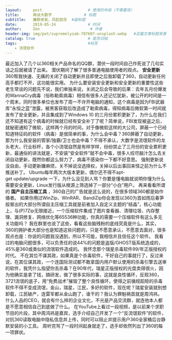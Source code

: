 ```yaml
---
layout:     post                    # 使用的布局（不需要改）
title:      再谈大数字              # 标题
subtitle:   廉颇老矣，风韵犹存  #副标题
date:       2019-05-24              # 时间
author:     Zen                      # 作者
header-img: img/pet/supremelysab-787607-unsplash.webp   #这篇文章标题背景图片
catalog: true                       # 是否归档
tags:                               #标签
    - 流氓软件
---
```

最近加入了几个以360相关产品命名的QQ群，潜伏一段时间自己作死说了几句实话之后就被请了出来。
潜伏期间了解了很多普通电脑使用者的观点。
**安全更新**
360帮我快速、无痛的关闭了自动更新并且即使之后我卸载了360，自动更新任何高手都打不开，这功能很实用。
为什么要安装安全更新和安全更新的重要性这些老生常谈的问题先不说，我们单独来说，关闭之后会导致的后果：去年五月份爆发的WannaCry病毒（俗称勒索病毒）相信有很多人还记忆犹新，被公开的时间是一个周末，同时很多单位也发布了周一不许开电脑的通知，这个病毒是因为FBI武器库“永恒之蓝”泄露，被黑客获取后改造成了勒索病毒，得知病毒后微软第一时间就发布了安全更新，并且集成到了Windows 10 的三月份累积更新了，为什么在我们还不知道有这个病毒的时候就已经有安全补丁了呢？简单说，FBI发现被盗之后，就秘密通知了微软，这样两个月的时间，对于像微软这样的大公司，屏蔽一个已经知道特征码的软件（病毒）是很简单的事，为什么会中毒？360屏蔽了自动更新，那为什么我安装的管家/独霸/卫士也会中毒？不得不承认，大数字是流氓软件的龙头老大，行业标杆，各个小流氓自然是有样学样，纷纷禁止了三月份的安全累积更新，最通俗的讲法就是，不安装“安全软件”就不会中毒，很多人绞尽脑汁怎么去关闭自动更新，既然你都这么努力了，病毒不感染你一下都不好意思。
强制更新说没自由，手动更新嫌麻烦，关不掉说没选择权，关掉以后出事回来怪之前为什么不推送补丁。
Ubuntu每年两次大版本更新，偶尔还不得不apt-get update/upgrade 一下，为什么没见到人骂？你要是懂电脑就说明你懂为什么需要安全更新，Linux发行版从根源上筛选掉了一部分“小白”用户。
再来看看所谓的 **国产自主压缩工具** ，360自己的广告就是这么说的，在很多领域360都是始作俑者。
如果你用过WinZip、WinRAR、BandiZip你会发现以360为首如雨后春笋般冒出的大部分所谓自主压缩工具就是前者加入自定义主题的“结晶”，核心功能上，与(P)7Zip无限接近，一个压缩软件集成了图片查看器、清理垃圾、内存整理、漏洞修复、网络优化等65536种功能，你真的需要一个压缩软件有这么多无关功能吗？
我在群里也说了这些，看看这些脑残粉的底线究竟是什么，其实，360的拥护者大部分也是知道这些问题的，只是不愿意承认，不愿意去面对，很多观点也是：你说的问题我没遇到，所以不可能，我相信并且信任这个软件。
我看过的电脑问题很多，可以负责任的说44%的问题是盗版/GHOST版系统造成的，45%是360或类似的流氓软件造成的。
我怀念那个瑞星杀毒软件99/年正版授权的时代。
不在其位不谋其政，如果真是个杀毒软件，干好自己的事就行了，反过来说，在其位谋其政，一个连国际测试都不敢拿国内用户默认使用的杀毒引擎去送审的软件，我凭什么指望你去杀毒？在90年代，瑞星正版授权的光盘卖得很火，因为他确实是拿了钱，搞研发，做了很多实际的事，这就是良性循环，反观360，3721流氓的底子，用“免费战术”摧毁了整个良性循环，使得之前循规蹈矩的杀毒软件不得不变成流氓，金山，瑞星，江民，多好的软件，现在呢？瑞星安装就别想卸载，江民破产，连雷军都从金山跑了，谁干的？我认为罪魁祸首就是周鸿祎。
什么人品的CEO，就会有什么样的企业文化，不光是产品交流群，就连他本人都是不愿意相信自己到底做了什么。
在YouTube上看过一段视频，是以前某个求职节目的片段，其中周鸿祎是嘉宾，选手介绍自己开发了一个“反流氓软件”的软件，对抗360读取电脑中隐私信息并上传，同时可以阻止并提示用户360全家桶后台静默安装的小工具。
周听完骂了一段时间起身就走了，选手却依然列出了360的每一项罪状。
